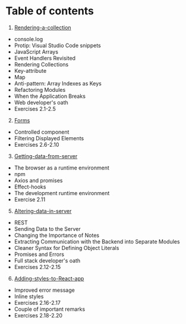 # Table of contents

1. [Rendering-a-collection](./1-Rendering-a-collection-modules)
  - console.log
  - Protip: Visual Studio Code snippets
  - JavaScript Arrays
  - Event Handlers Revisited
  - Rendering Collections
  - Key-attribute
  - Map
  - Anti-pattern: Array Indexes as Keys
  - Refactoring Modules
  - When the Application Breaks
  - Web developer's oath
  - Exercises 2.1-2.5
2. [Forms](./Forms)
  - Controlled component
  - Filtering Displayed Elements
  - Exercises 2.6-2.10
3. [Getting-data-from-server](./Getting-data-from-server)
  - The browser as a runtime environment
  - npm
  - Axios and promises
  - Effect-hooks
  - The development runtime environment
  - Exercise 2.11
5. [Altering-data-in-server](https://fullstackopen.com/en/part2/altering_data_in_server)
  - REST
  - Sending Data to the Server
  - Changing the Importance of Notes
  - Extracting Communication with the Backend into Separate Modules
  - Cleaner Syntax for Defining Object Literals
  - Promises and Errors
  - Full stack developer's oath
  - Exercises 2.12-2.15
6. [Adding-styles-to-React-app](https://fullstackopen.com/en/part2/adding_styles_to_react_app)
  - Improved error message
  - Inline styles
  - Exercises 2.16-2.17
  - Couple of important remarks
  - Exercises 2.18-2.20
